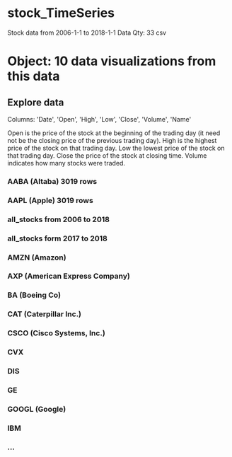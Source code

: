 # stock_TimeSeries
Stock data from 2006-1-1 to 2018-1-1
Data Qty: 33 csv

# Object: 10 data visualizations from this data

## Explore data
Columns: 'Date', 'Open', 'High', 'Low', 'Close', 'Volume', 'Name'

Open is the price of the stock at the beginning of the trading day (it need not be the closing price of the previous trading day).
High is the highest price of the stock on that trading day.
Low the lowest price of the stock on that trading day.
Close the price of the stock at closing time. 
Volume indicates how many stocks were traded. 

### AABA (Altaba) 3019 rows
### AAPL (Apple) 3019 rows
### all_stocks from 2006 to 2018
### all_stocks form 2017 to 2018
### AMZN (Amazon)
### AXP (American Express Company)
### BA (Boeing Co)
### CAT (Caterpillar Inc.)
### CSCO (Cisco Systems, Inc.)
### CVX
### DIS
### GE
### GOOGL (Google)
### IBM
### ...

